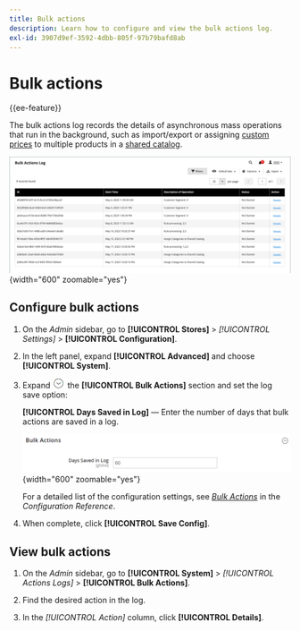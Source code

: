```yaml
---
title: Bulk actions
description: Learn how to configure and view the bulk actions log.
exl-id: 3907d9ef-3592-4dbb-805f-97b79bafd8ab
---
```

# Bulk actions

{{ee-feature}}

The bulk actions log records the details of asynchronous mass operations that run in the background, such as import/export or assigning [custom prices](../b2b/catalog-shared-manage.md#update-custom-pricing) to multiple products in a [shared catalog](../b2b/catalog-shared.md).

![Bulk actions log](./assets/bulk-actions-log.png){width="600" zoomable="yes"}

## Configure bulk actions

1. On the _Admin_ sidebar, go to **[!UICONTROL Stores]** > _[!UICONTROL Settings]_ > **[!UICONTROL Configuration]**.

1. In the left panel, expand **[!UICONTROL Advanced]** and choose **[!UICONTROL System]**.

1. Expand ![Expansion selector](../assets/icon-display-expand.png) the **[!UICONTROL Bulk Actions]** section and set the log save option:

   **[!UICONTROL Days Saved in Log]** — Enter the number of days that bulk actions are saved in a log.

   ![Advanced configuration - bulk actions](../configuration-reference/advanced/assets/system-bulk-actions.png){width="600" zoomable="yes"}

   For a detailed list of the configuration settings, see [_Bulk Actions_](../configuration-reference/advanced/system.md) in the _Configuration Reference_.

1. When complete, click **[!UICONTROL Save Config]**.

## View bulk actions

1. On the _Admin_ sidebar, go to **[!UICONTROL System]** > _[!UICONTROL Actions Logs]_ > **[!UICONTROL Bulk Actions]**.

1. Find the desired action in the log.

1. In the _[!UICONTROL Action]_ column, click **[!UICONTROL Details]**.
